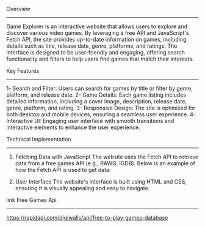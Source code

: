 Overview
******************************************************************
Game Explorer is an interactive website that allows users to explore and discover various video games. By leveraging a free API and JavaScript's Fetch API, the site provides up-to-date information on games, including details such as title, release date, genre, platforms, and ratings. The interface is designed to be user-friendly and engaging, offering search functionality and filters to help users find games that match their interests.


Key Features
******************************************************************
1- Search and Filter: Users can search for games by title or filter by genre, platform, and release date.
2- Game Details: Each game listing includes detailed information, including a cover image, description, release date, genre, platform, and rating.
3- Responsive Design: The site is optimized for both desktop and mobile devices, ensuring a seamless user experience.
4- Interactive UI: Engaging user interface with smooth transitions and interactive elements to enhance the user experience.

Technical Implementation
****************************************************************
1. Fetching Data with JavaScript
The website uses the Fetch API to retrieve data from a free games API (e.g., RAWG, IGDB). Below is an example of how the Fetch API is used to get data:

2. User Interface
The website's interface is built using HTML and CSS, ensuring it is visually appealing and easy to navigate.

link  Free Games Api 
*****************************************************************************
https://rapidapi.com/digiwalls/api/free-to-play-games-database
